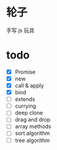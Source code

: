 # 轮子

手写 js 玩具

# todo

- [x] Promise
- [x] new
- [x] call & apply
- [x] bind
- [ ] extends
- [ ] currying
- [ ] deep clone
- [ ] drag and drop
- [ ] array methods
- [ ] sort algorithm
- [ ] tree algorithm
